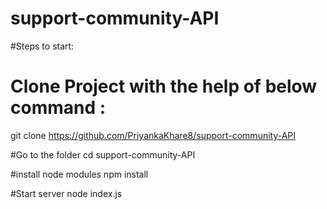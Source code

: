 # support-community-API

#Steps to start: 

# Clone Project with the help of below command : 
git clone https://github.com/PriyankaKhare8/support-community-API

#Go to the folder
cd support-community-API

#install node modules
npm install

#Start server 
node index.js

